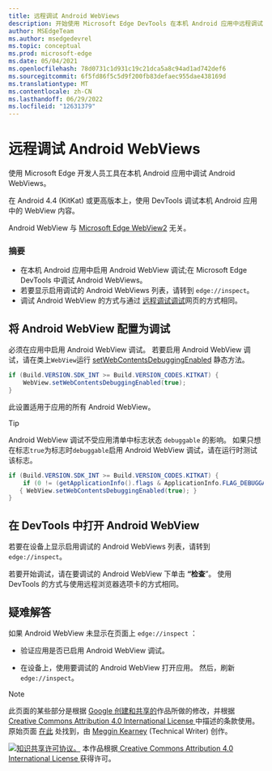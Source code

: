 ```yaml
---
title: 远程调试 Android WebViews
description: 开始使用 Microsoft Edge DevTools 在本机 Android 应用中远程调试 WebView。
author: MSEdgeTeam
ms.author: msedgedevrel
ms.topic: conceptual
ms.prod: microsoft-edge
ms.date: 05/04/2021
ms.openlocfilehash: 78d0731c1d931c19c21dca5a8c94ad1ad742def6
ms.sourcegitcommit: 6f5fd86f5c5d9f200fb83defaec955dae438169d
ms.translationtype: MT
ms.contentlocale: zh-CN
ms.lasthandoff: 06/29/2022
ms.locfileid: "12631379"
---
```

<!-- Copyright Meggin Kearney

   Licensed under the Apache License, Version 2.0 (the "License");
   you may not use this file except in compliance with the License.
   You may obtain a copy of the License at

       http://www.apache.org/licenses/LICENSE-2.0

   Unless required by applicable law or agreed to in writing, software
   distributed under the License is distributed on an "AS IS" BASIS,
   WITHOUT WARRANTIES OR CONDITIONS OF ANY KIND, either express or implied.
   See the License for the specific language governing permissions and
   limitations under the License.  -->
# <a name="remotely-debug-android-webviews"></a>远程调试 Android WebViews

使用 Microsoft Edge 开发人员工具在本机 Android 应用中调试 Android WebViews。

在 Android 4.4 (KitKat) 或更高版本上，使用 DevTools 调试本机 Android 应用中的 WebView 内容。

Android WebView 与 [Microsoft Edge WebView2](../../webview2/index.md) 无关。


### <a name="summary"></a>摘要

*  在本机 Android 应用中启用 Android WebView 调试;在 Microsoft Edge DevTools 中调试 Android WebViews。
*  若要显示启用调试的 Android WebViews 列表，请转到 `edge://inspect`。
*  调试 Android WebView 的方式与通过 [远程调试调试](index.md)网页的方式相同。


<!-- ====================================================================== -->
## <a name="configure-android-webviews-to-debug"></a>将 Android WebView 配置为调试

必须在应用中启用 Android WebView 调试。  若要启用 Android WebView 调试，请在类上`WebView`运行 [setWebContentsDebuggingEnabled](https://developer.android.com/reference/android/webkit/WebView.html#setWebContentsDebuggingEnabled(boolean)) 静态方法。

```java
if (Build.VERSION.SDK_INT >= Build.VERSION_CODES.KITKAT) {
    WebView.setWebContentsDebuggingEnabled(true);
}
```

此设置适用于应用的所有 Android WebView。

> [!TIP]
> Android WebView 调试不受应用清单中标志状态 `debuggable` 的影响。  如果只想在标志`true`为标志时`debuggable`启用 Android WebView 调试，请在运行时测试该标志。
>
> ```java
> if (Build.VERSION.SDK_INT >= Build.VERSION_CODES.KITKAT) {
>     if (0 != (getApplicationInfo().flags & ApplicationInfo.FLAG_DEBUGGABLE))
>    { WebView.setWebContentsDebuggingEnabled(true); }
> }
> ```


<!-- ====================================================================== -->
## <a name="open-an-android-webview-in-devtools"></a>在 DevTools 中打开 Android WebView

若要在设备上显示启用调试的 Android WebViews 列表，请转到 `edge://inspect`。

若要开始调试，请在要调试的 Android WebView 下单击 **“检查**”。  使用 DevTools 的方式与使用远程浏览器选项卡的方式相同。

<!--
![Inspecting elements in an Android WebView.](.images/webview-debugging.msft.png)

The gray graphics listed with the Android WebView represent its size and position relative to the screen of the device.  If your Android WebViews have titles set, the titles are listed as well.
-->


<!-- ====================================================================== -->
## <a name="troubleshoot"></a>疑难解答

如果 Android WebView 未显示在页面上 `edge://inspect` ：

*  验证应用是否已启用 Android WebView 调试。

*  在设备上，使用要调试的 Android WebView 打开应用。  然后，刷新 `edge://inspect`。


<!-- ====================================================================== -->
> [!NOTE]
> 此页面的某些部分是根据 [Google 创建和共享的](https://developers.google.com/terms/site-policies)作品所做的修改，并根据[ Creative Commons Attribution 4.0 International License ](http://creativecommons.org/licenses/by/4.0)中描述的条款使用。
> 原始页面 [在此](https://developer.chrome.com/docs/devtools/remote-debugging/webviews/) 处找到，由 [Meggin Kearney](https://developers.google.com/web/resources/contributors#meggin-kearney) (Technical Writer) 创作。

[![知识共享许可协议。](../../media/cc-logo/88x31.png)](https://creativecommons.org/licenses/by/4.0)
本作品根据[ Creative Commons Attribution 4.0 International License ](http://creativecommons.org/licenses/by/4.0)获得许可。
